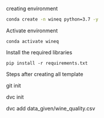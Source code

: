 creating environment
```bash
conda create -n wineq python=3.7 -y
```
Activate environment
```
conda activate wineq
```

Install the required libraries
```
pip install -r requirements.txt
```

Steps after creating all template

git init

dvc init

dvc add data_given/wine_quality.csv
